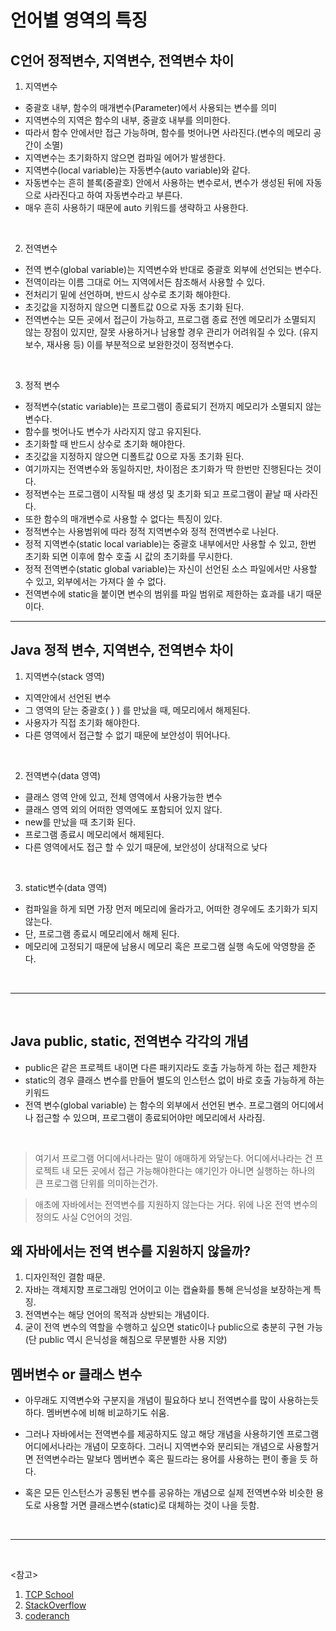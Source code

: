 # 언어별 영역의 특징

## C언어 정적변수, 지역변수, 전역변수 차이

  1. 지역변수
  - 중괄호 내부, 함수의 매개변수(Parameter)에서 사용되는 변수를 의미
  - 지역변수의 지역은 함수의 내부, 중괄호 내부를 의미한다.
  - 따라서 함수 안에서만 접근 가능하며, 함수를 벗어나면 사라진다.(변수의 메모리 공간이 소멸)
  - 지역변수는 초기화하지 않으면 컴파일 에어가 발생한다.
  - 지역변수(local variable)는 자동변수(auto variable)와 같다.
  - 자동변수는 흔히 블록(중괄호) 안에서 사용하는 변수로서, 변수가 생성된 뒤에 자동으로 사라진다고 하여 자동변수라고 부른다.
  - 매우 흔히 사용하기 때문에 auto 키워드를 생략하고 사용한다.

  <br />

  2. 전역변수
  - 전역 변수(global variable)는 지역변수와 반대로 중괄호 외부에 선언되는 변수다.
  - 전역이라는 이름 그대로 어느 지역에서든 참조해서 사용할 수 있다.
  - 전처리기 밑에 선언하며, 반드시 상수로 초기화 해야한다.
  - 초깃값을 지정하지 않으면 디폴트값 0으로 자동 초기화 된다.
  - 전역변수는 모든 곳에서 접근이 가능하고, 프로그램 종료 전엔 메모리가 소멸되지 않는 장점이 있지만, 잘못 사용하거나 남용할 경우 관리가 어려워질 수 있다. (유지 보수, 재사용 등) 이를 부분적으로 보완한것이 정적변수다.
  
  <br />

  3. 정적 변수 
  - 정적변수(static variable)는 프로그램이 종료되기 전까지 메모리가 소멸되지 않는 변수다.
  - 함수를 벗어나도 변수가 사라지지 않고 유지된다. 
  - 초기화할 때 반드시 상수로 초기화 해야한다.
  - 초깃값을 지정하지 않으면 디폴트값 0으로 자동 초기화 된다.
  - 여기까지는 전역변수와 동일하지만, 차이점은 초기화가 딱 한번만 진행된다는 것이다.
  - 정적변수는 프로그램이 시작될 때 생성 및 초기화 되고 프로그램이 끝날 때 사라진다. 
  - 또한 함수의 매개변수로 사용할 수 없다는 특징이 있다.
  - 정적변수는 사용범위에 따라 정적 지역변수와 정적 전역변수로 나뉜다.
  - 정적 지역변수(static local variable)는 중괄호 내부에서만 사용할 수 있고, 한번 초기화 되면 이후에 함수 호출 시 값의 초기화를 무시한다.
  - 정적 전역변수(static global variable)는 자신이 선언된 소스 파일에서만 사용할 수 있고, 외부에서는 가져다 쓸 수 없다.
  - 전역변수에 static을 붙이면 변수의 범위를 파일 범위로 제한하는 효과를 내기 때문이다.

<hr />

## Java 정적 변수, 지역변수, 전역변수 차이

  1. 지역변수(stack 영역)
  - 지역안에서 선언된 변수
  - 그 영역의 닫는 중괄호( } ) 를 만났을 때, 메모리에서 해제된다.
  - 사용자가 직접 초기화 해야한다.
  - 다른 영역에서 접근할 수 없기 때문에 보안성이 뛰어나다.

  <br />

  2. 전역변수(data 영역)
  - 클래스 영역 안에 있고, 전체 영역에서 사용가능한 변수
  - 클래스 영역 외의 어떠한 영역에도 포함되어 있지 않다.
  - new를 만났을 때 초기화 된다.
  - 프로그램 종료시 메모리에서 해제된다.
  - 다른 영역에서도 접근 할 수 있기 때문에, 보안성이 상대적으로 낮다

  <br />

  3. static변수(data 영역)
  - 컴파일을 하게 되면 가장 먼저 메모리에 올라가고, 어떠한 경우에도 초기화가 되지 않는다.
  - 단, 프로그램 종료시 메모리에서 해제 된다.
  - 메모리에 고정되기 때문에 남용시 메모리 혹은 프로그램 실행 속도에 악영향을 준다.

  <br />
  <hr />
  <br />

 ## Java public, static, 전역변수 각각의 개념

  - public은 같은 프로젝트 내이면 다른 패키지라도 호출 가능하게 하는 접근 제한자
  - static의 경우 클래스 변수를 만들어 별도의 인스턴스 없이 바로 호출 가능하게 하는 키워드
  - 전역 변수(global variable) 는 함수의 외부에서 선언된 변수. 프로그램의 어디에서나 접근할 수 있으며, 프로그램이 종료되어야만 메모리에서 사라짐.

  <br />

  > 여기서 프로그램 어디에서나라는 말이 애매하게 와닿는다. 어디에서나라는 건 프로젝트 내 모든 곳에서 접근 가능해야한다는 얘기인가 아니면 실행하는 하나의 큰 프로그램 단위를 의미하는건가.

  > 애초에 자바에서는 전역변수를 지원하지 않는다는 거다. 위에 나온 전역 변수의 정의도 사실 C언어의 것임.

## 왜 자바에서는 전역 변수를 지원하지 않을까?
  1. 디자인적인 결함 때문. 
  2. 자바는 객체지향 프로그래밍 언어이고 이는 캡슐화를 통해 은닉성을 보장하는게 특징. 
  3. 전역변수는 해당 언어의 목적과 상반되는 개념이다.
  4. 굳이 전역 변수의 역할을 수행하고 싶으면 static이나 public으로 충분히 구현 가능(단 public 역시 은닉성을 해침으로 무분별한 사용 지양)

## 멤버변수 or 클래스 변수
  - 아무래도 지역변수와 구분지을 개념이 필요하다 보니 전역변수를 많이 사용하는듯하다. 멤버변수에 비해 비교하기도 쉬움.
  - 그러나 자바에서는 전역변수를 제공하지도 않고 해당 개념을 사용하기엔 프로그램 어디에서나라는 개념이 모호하다. 그러니 지역변수와 분리되는 개념으로 사용할거면 전역변수라는 말보다 멤버변수 혹은 필드라는 용어를 사용하는 편이 좋을 듯 하다.
  
  - 혹은 모든 인스턴스가 공통된 변수를 공유하는 개념으로 실제 전역변수와 비슷한 용도로 사용할 거면 클래스변수(static)로 대체하는 것이 나을 듯함.


  <br />
  <hr />
  <br />

<참고>

  1. [TCP School](http://www.tcpschool.com/c/c_function_variableScope)
  2. [StackOverflow](https://stackoverflow.com/questions/5581234/why-are-there-no-global-variables-in-java/)
  3. [coderanch](https://coderanch.com/t/542041/certification/global-variables-Java)